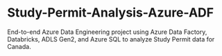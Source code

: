 # Study-Permit-Analysis-Azure-ADF
End-to-end Azure Data Engineering project using Azure Data Factory, Databricks, ADLS Gen2, and Azure SQL to analyze Study Permit data for Canada.
